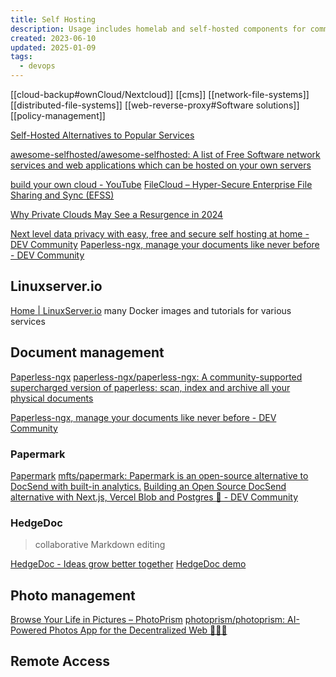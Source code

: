 ```yaml
---
title: Self Hosting
description: Usage includes homelab and self-hosted components for commercial projects
created: 2023-06-10
updated: 2025-01-09
tags:
  - devops
---
```


[[cloud-backup#ownCloud/Nextcloud]]
[[cms]]
[[network-file-systems]]
[[distributed-file-systems]]
[[web-reverse-proxy#Software solutions]]
[[policy-management]]

[Self-Hosted Alternatives to Popular Services](https://www.reddit.com/r/selfhosted/)

[awesome-selfhosted/awesome-selfhosted: A list of Free Software network services and web applications which can be hosted on your own servers](https://github.com/awesome-selfhosted/awesome-selfhosted)

[build your own cloud - YouTube](https://www.youtube.com/watch?v=xBIowQ0WaR8)
[FileCloud – Hyper-Secure Enterprise File Sharing and Sync (EFSS)](https://www.filecloud.com/)

[Why Private Clouds May See a Resurgence in 2024](https://www.itprotoday.com/cloud-computing-and-edge-computing/why-private-clouds-may-see-resurgence-2024)

[Next level data privacy with easy, free and secure self hosting at home - DEV Community](https://dev.to/maxime1992/next-level-data-privacy-with-easy-free-and-secure-self-hosting-at-home-2c84)
[Paperless-ngx, manage your documents like never before - DEV Community](https://dev.to/maxime1992/paperless-ngx-manage-your-documents-like-never-before-2a3n)

## Linuxserver.io

[Home | LinuxServer.io](https://www.linuxserver.io/)
many Docker images and tutorials for various services

## Document management

[Paperless-ngx](https://docs.paperless-ngx.com/)
[paperless-ngx/paperless-ngx: A community-supported supercharged version of paperless: scan, index and archive all your physical documents](https://github.com/paperless-ngx/paperless-ngx)

[Paperless-ngx, manage your documents like never before - DEV Community](https://dev.to/maxime1992/paperless-ngx-manage-your-documents-like-never-before-2a3n)

### Papermark

[Papermark](https://www.papermark.io/)
[mfts/papermark: Papermark is an open-source alternative to DocSend with built-in analytics.](https://github.com/mfts/papermark)
[Building an Open Source DocSend alternative with Next.js, Vercel Blob and Postgres 🚀 - DEV Community](https://dev.to/mfts/building-an-open-source-docsend-alternative-with-nextjs-vercel-blob-and-postgres-18h0)

### HedgeDoc

> collaborative Markdown editing

[HedgeDoc - Ideas grow better together](https://hedgedoc.org/)
[HedgeDoc demo](https://demo.hedgedoc.org/)

## Photo management

[Browse Your Life in Pictures – PhotoPrism](https://www.photoprism.app/)
[photoprism/photoprism: AI-Powered Photos App for the Decentralized Web 🌈💎✨](https://github.com/photoprism/photoprism)

## Remote Access
